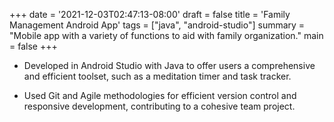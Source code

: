 +++
date = '2021-12-03T02:47:13-08:00'
draft = false
title = 'Family Management Android App'
tags = ["java", "android-studio"]
summary = "Mobile app with a variety of functions to aid with family organization."
main = false
+++

- Developed in Android Studio with Java to offer users a comprehensive and efficient
toolset, such as a meditation timer and task tracker.

- Used Git and Agile methodologies for efficient version control and responsive
development, contributing to a cohesive team project.
